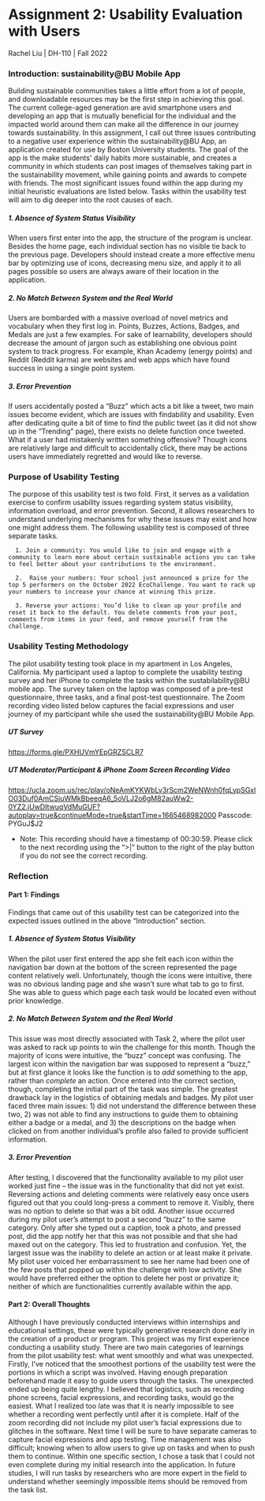 # Assignment 2: Usability Evaluation with Users

Rachel Liu | DH-110 | Fall 2022

### Introduction: sustainability@BU Mobile App
Building sustainable communities takes a little effort from a lot of people, and downloadable resources may be the first step in achieving this goal. The current college-aged generation are avid smartphone users and developing an app that is mutually beneficial for the individual and the impacted world around them can make all the difference in our journey towards sustainability. In this assignment, I call out three issues contributing to a negative user experience within the sustainability@BU App, an application created for use by Boston University students. The goal of the app is the make students' daily habits more sustainable, and creates a community in which students can post images of themselves taking part in the sustainability movement, while gaining points and awards to compete with friends. The most significant issues found within the app during my initial heuristic evaluations are listed below. Tasks within the usability test will aim to dig deeper into the root causes of each.

##### 1. Absence of System Status Visibility
When users first enter into the app, the structure of the program is unclear. Besides the home page, each individual section has no visible tie back to the previous page. Developers should instead create a more effective menu bar by optimizing use of icons, decreasing menu size, and apply it to all pages possible so users are always aware of their location in the application.
##### 2. No Match Between System and the Real World
Users are bombarded with a massive overload of novel metrics and vocabulary when they first log in. Points, Buzzes, Actions, Badges, and Medals are just a few examples. For sake of learnability, developers should decrease the amount of jargon such as establishing one obvious point system to track progress. For example, Khan Academy (energy points) and Reddit (Reddit karma) are websites and web apps which have found success in using a single point system.
##### 3. Error Prevention
If users accidentally posted a “Buzz” which acts a bit like a tweet, two main issues become evident, which are issues with findability and usability. Even after dedicating quite a bit of time to find the public tweet (as it did not show up in the “Trending” page), there exists no delete function once tweeted. What if a user had mistakenly written something offensive? Though icons are relatively large and difficult to accidentally click, there may be actions users have immediately regretted and would like to reverse.

### Purpose of Usability Testing
The purpose of this usability test is two fold. First, it serves as a validation exercise to confirm usability issues regarding system status visibility, information overload, and error prevention. Second, it allows researchers to understand underlying mechanisms for why these issues may exist and how one might address them. The following usability test is composed of three separate tasks. 

      1. Join a community: You would like to join and engage with a community to learn more about certain sustainable actions you can take to feel better about your contributions to the environment.
      
      2.  Raise your numbers: Your school just announced a prize for the top 5 performers on the October 2022 EcoChallenge. You want to rack up your numbers to increase your chance at winning this prize.
      
      3. Reverse your actions: You’d like to clean up your profile and reset it back to the default. You delete comments from your post, comments from items in your feed, and remove yourself from the challenge.

### Usability Testing Methodology
The pilot usability testing took place in my apartment in Los Angeles, California. My participant used a laptop to complete the usability testing survey and her iPhone to complete the tasks within the sustabilability@BU mobile app. The survey taken on the laptop was composed of a pre-test questionnaire, three tasks, and a final post-test questionnaire. The Zoom recording video listed below captures the facial expressions and user journey of my participant while she used the sustainability@BU Mobile App. 

##### UT Survey 
https://forms.gle/PXHUVmYEpGRZSCLR7
##### UT Moderator/Participant & iPhone Zoom Screen Recording Video
https://ucla.zoom.us/rec/play/oNeAmKYKWbLv3rScm2WeNWnh0fqLypSGxlO03Duf0AmCSjuWMkBbeeqA6_5oVLJ2o6gM82auWw2-0YZ2.jUwDItwuqVdMuGUF?autoplay=true&continueMode=true&startTime=1665468982000 Passcode: PYGuJ$J2
* Note: This recording should have a timestamp of 00:30:59. Please click to the next recording using the “>|” button to the right of the play button if you do not see the correct recording. 

### Reflection

#### Part 1: Findings
Findings that came out of this usability test can be categorized into the expected issues outlined in the above “Introduction” section.
##### 1. Absence of System Status Visibility
When the pilot user first entered the app she felt each icon within the navigation bar down at the bottom of  the screen represented the page content relatively well. Unfortunately, though the icons were intuitive, there was no obvious landing page and she wasn’t sure what tab to go to first. She was able to guess which page each task would be located even without prior knowledge. 
##### 2. No Match Between System and the Real World
This issue was most directly associated with Task 2, where the pilot user was asked to rack up points to win the challenge for this month. Though the majority of icons were intuitive, the “buzz” concept was confusing. The largest icon within the navigation bar was supposed to represent a “buzz,” but at first glance it looks like the function is to <i>add</i> something to the app, rather than <i>complete</i> an action. Once entered into the correct section, though, completing the initial part of the task was simple. 
The greatest drawback lay in the logistics of obtaining medals and badges. My pilot user faced three main issues: 1) did not understand the difference between these two, 2) was not able to find any instructions to guide them to obtaining either a badge or a medal, and 3) the descriptions on the badge when clicked on from another individual’s profile also failed to provide sufficient information. 
##### 3. Error Prevention
After testing, I discovered that the functionality available to my pilot user worked just fine – the issue was in the functionality that did not yet exist. Reversing actions and deleting comments were relatively easy once users figured out that you could long-press a comment to remove it. Visibly, there was no option to delete so that was a bit odd. 
Another issue occurred during my pilot user’s attempt to post a second “buzz” to the same category. Only after she typed out a caption, took a photo, and pressed post, did the app notify her that this was not possible and that she had maxed out on the category. This led to frustration and confusion.
Yet, the largest issue was the inability to delete an action or at least make it private. My pilot user voiced her embarrassment to see her name had been one of the few posts that popped up within the challenge with low activity. She would have preferred either the option to delete her post or privatize it; neither of which are functionalities currently available within the app. 

#### Part 2: Overall Thoughts
Although I have previously conducted interviews within internships and educational settings, these were typically generative research done early in the creation of a product or program. This project was my first experience conducting a usability study. There are two main categories of learnings from the pilot usability test: what went smoothly and what was unexpected. Firstly, I’ve noticed that the smoothest portions of the usability test were the portions in which a script was involved. Having enough preparation beforehand made it easy to guide users through the tasks. The unexpected ended up being quite lengthy. I believed that logistics, such as recording phone screens, facial expressions, and recording tasks, would go the easiest. What I realized too late was that it is nearly impossible to see whether a recording went perfectly until after it is complete. Half of the zoom recording did not include my pilot user’s facial expressions due to glitches in the software. Next time I will be sure to have separate cameras to capture facial expressions and app testing. Time management was also difficult; knowing when to allow users to give up on tasks and when to push them to continue. Within one specific section, I chose a task that I could not even complete during my initial research into the application. In future studies, I will run tasks by researchers who are more expert in the field to understand whether seemingly impossible items should be removed from the task list. 
